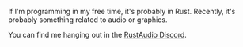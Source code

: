 If I'm programming in my free time, it's probably in Rust. Recently, it's probably something related to audio or graphics.

You can find me hanging out in the [RustAudio Discord](https://discord.gg/QPdhk2u).
